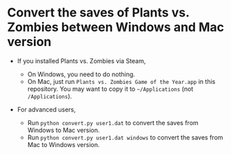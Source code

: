 Convert the saves of Plants vs. Zombies between Windows and Mac version
====

* If you installed Plants vs. Zombies via Steam,
	* On Windows, you need to do nothing.
	* On Mac, just run `Plants vs. Zombies Game of the Year.app` in this repository. You may want to copy it to `~/Applications` (not `/Applications`).

* For advanced users,
	* Run `python convert.py user1.dat` to convert the saves from Windows to Mac version.
	* Run `python convert.py user1.dat windows` to convert the saves from Mac to Windows version.
